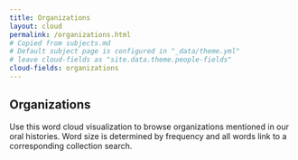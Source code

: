 ```yaml
---
title: Organizations
layout: cloud
permalink: /organizations.html
# Copied from subjects.md
# Default subject page is configured in "_data/theme.yml"
# leave cloud-fields as "site.data.theme.people-fields"
cloud-fields: organizations
---
```


## Organizations

Use this word cloud visualization to browse organizations mentioned in our oral histories.
Word size is determined by frequency and all words link to a corresponding collection search.
